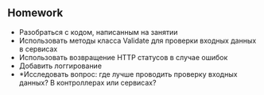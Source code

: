 ## Homework

- Разобраться с кодом, написанным на занятии
- Использовать методы класса Validate для проверки входных данных в сервисах
- Использовать возвращение HTTP статусов в случае ошибок
- Добавить логгирование
- *Исследовать вопрос: где лучше проводить проверку входных данных? В контроллерах или сервисах?
